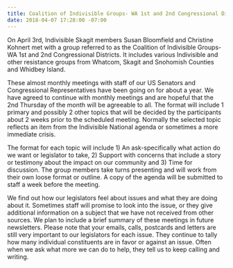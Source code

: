 ```yaml
---
title: Coalition of Indivisible Groups- WA 1st and 2nd Congressional Districts
date: 2018-04-07 17:28:00 -07:00
---
```


On April 3rd, Indivisible Skagit members Susan Bloomfield and Christine Kohnert met with a group referred to as the Coalition of Indivisible Groups-WA 1st and 2nd Congressional Districts. It includes various Indivisible and other resistance groups from Whatcom, Skagit and Snohomish Counties and Whidbey Island.

These almost monthly meetings with staff of our US Senators and Congressional Representatives have been going on for about a year. We have agreed to continue with monthly meetings and are hopeful that the 2nd Thursday of the month will be agreeable to all. The format will include 1 primary and possibly 2 other topics that will be decided by the participants about 2 weeks prior to the scheduled meeting. Normally the selected topic reflects an item from the Indivisible National agenda or sometimes a more immediate crisis.

The format for each topic will include 1) An ask-specifically what action do we want or legislator to take, 2) Support with concerns that include a story or testimony about the impact on our community and 3) Time for discussion. The group members take turns presenting and will work from their own loose format or outline. A copy of the agenda will be submitted to staff a week before the meeting.

We find out how our legislators feel about issues and what they are doing about it. Sometimes staff will promise to look into the issue, or they give additional information on a subject that we have not received from other sources. We plan to include a brief summary of these meetings in future newsletters. Please note that your emails, calls, postcards and letters are still very important to our legislators for each issue. They continue to tally how many individual constituents are in favor or against an issue. Often when we ask what more we can do to help, they tell us to keep calling and writing.
